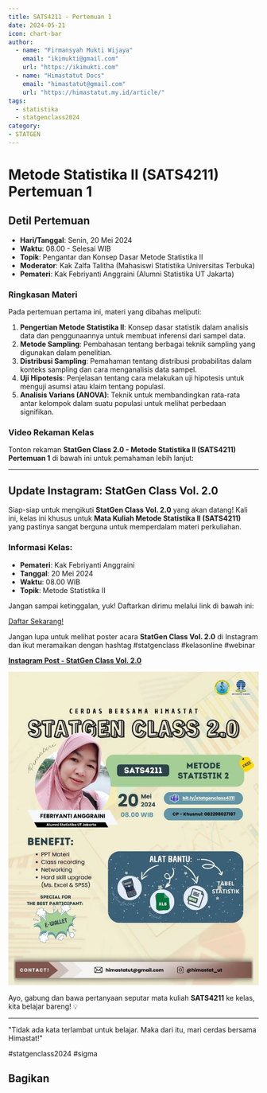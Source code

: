 ```yaml
--- 
title: SATS4211 - Pertemuan 1
date: 2024-05-21
icon: chart-bar
author:
  - name: "Firmansyah Mukti Wijaya"
    email: "ikimukti@gmail.com"
    url: "https://ikimukti.com"
  - name: "Himastatut Docs"
    email: "himastatut@gmail.com"
    url: "https://himastatut.my.id/article/"
tags:
  - statistika
  - statgenclass2024
category: 
- STATGEN
--- 
```


# Metode Statistika II (SATS4211) Pertemuan 1

## Detil Pertemuan

- **Hari/Tanggal**: Senin, 20 Mei 2024  
- **Waktu**: 08.00 - Selesai WIB  
- **Topik**: Pengantar dan Konsep Dasar Metode Statistika II  
- **Moderator**: Kak Zalfa Talitha (Mahasiswi Statistika Universitas Terbuka)  
- **Pemateri**: Kak Febriyanti Anggraini (Alumni Statistika UT Jakarta)

### Ringkasan Materi
Pada pertemuan pertama ini, materi yang dibahas meliputi:
1. **Pengertian Metode Statistika II**: Konsep dasar statistik dalam analisis data dan penggunaannya untuk membuat inferensi dari sampel data.
2. **Metode Sampling**: Pembahasan tentang berbagai teknik sampling yang digunakan dalam penelitian.
3. **Distribusi Sampling**: Pemahaman tentang distribusi probabilitas dalam konteks sampling dan cara menganalisis data sampel.
4. **Uji Hipotesis**: Penjelasan tentang cara melakukan uji hipotesis untuk menguji asumsi atau klaim tentang populasi.
5. **Analisis Varians (ANOVA)**: Teknik untuk membandingkan rata-rata antar kelompok dalam suatu populasi untuk melihat perbedaan signifikan.

### Video Rekaman Kelas
Tonton rekaman **StatGen Class 2.0 - Metode Statistika II (SATS4211) Pertemuan 1** di bawah ini untuk pemahaman lebih lanjut:

<VidStack  
  src="https://www.youtube.com/watch?v=wPQBCldQQ2I"  
  title="StatGen Class 2.0 - Metode Statistika II (SATS4211) Pertemuan 1"
/>

--- 

## Update Instagram: StatGen Class Vol. 2.0

Siap-siap untuk mengikuti **StatGen Class Vol. 2.0** yang akan datang! Kali ini, kelas ini khusus untuk **Mata Kuliah Metode Statistika II (SATS4211)** yang pastinya sangat berguna untuk memperdalam materi perkuliahan.

### Informasi Kelas:

- **Pemateri**: Kak Febriyanti Anggraini
- **Tanggal**: 20 Mei 2024
- **Waktu**: 08.00 WIB
- **Topik**: Metode Statistika II

Jangan sampai ketinggalan, yuk! Daftarkan dirimu melalui link di bawah ini:

[Daftar Sekarang!](https://bit.ly/statgenclass4211)

Jangan lupa untuk melihat poster acara **StatGen Class Vol. 2.0** di Instagram dan ikut meramaikan dengan hashtag #statgenclass #kelasonline #webinar

[**Instagram Post - StatGen Class Vol. 2.0**](https://www.instagram.com/p/C7JSCMaS7_V/?img_index=1)

![StatGen Class 2.0 Poster](pertemuan-1-image.png)

Ayo, gabung dan bawa pertanyaan seputar mata kuliah **SATS4211** ke kelas, kita belajar bareng! 💡

--- 

"Tidak ada kata terlambat untuk belajar. Maka dari itu, mari cerdas bersama Himastat!"

#statgenclass2024 #sigma


## Bagikan
<Share colorful />
<GitContributors />
<GitChangelog />